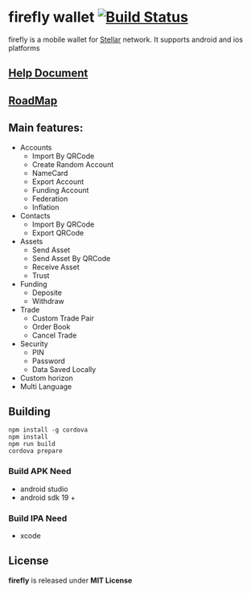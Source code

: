 # firefly wallet [![Build Status](https://travis-ci.org/StellarCN/firefly.svg)](https://travis-ci.org/StellarCN/firefly)

firefly is a mobile wallet for [Stellar](https://stellar.org) network. It supports android and ios platforms

## [Help Document](https://wallet.fchain.io/manual/#0)

## [RoadMap](https://github.com/StellarCN/firefly/blob/master/docs/ROADMAP.MD)

## Main features:
* Accounts
	* Import By QRCode
	* Create Random Account
	* NameCard
	* Export Account
	* Funding Account
	* Federation
	* Inflation
* Contacts
	* Import By QRCode
	* Export QRCode
* Assets
	* Send Asset
	* Send Asset By QRCode
	* Receive Asset
	* Trust
* Funding
	* Deposite
	* Withdraw
* Trade
	* Custom Trade Pair
	* Order Book
	* Cancel Trade
* Security
	* PIN
	* Password
	* Data Saved Locally
* Custom horizon
* Multi Language


## Building
```
npm install -g cordova
npm install
npm run build
cordova prepare
```

### Build APK Need
- android studio
- android sdk 19 +

### Build IPA Need
- xcode


## License
**firefly** is released under **MIT License**


